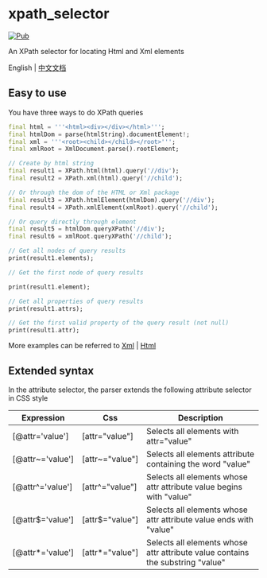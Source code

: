 # xpath_selector

[![Pub](https://img.shields.io/pub/v/xpath_selector.svg?style=flat-square)](https://pub.dartlang.org/packages/xpath_selector)

An XPath selector for locating Html and Xml elements

English | [中文文档](https://github.com/simonkimi/xpath_selector/blob/master/README-zh_CN.MD)

## Easy to use

You have three ways to do XPath queries

```dart
final html = '''<html><div></div></html>''';
final htmlDom = parse(htmlString).documentElement!;
final xml = '''<root><child></child></root>''';
final xmlRoot = XmlDocument.parse().rootElement;

// Create by html string
final result1 = XPath.html(html).query('//div');
final result2 = XPath.xml(html).query('//child');

// Or through the dom of the HTML or Xml package
final result3 = XPath.htmlElement(htmlDom).query('//div');
final result4 = XPath.xmlElement(xmlRoot).query('//child');

// Or query directly through element
final result5 = htmlDom.queryXPath('//div');
final result6 = xmlRoot.queryXPath('//child');

// Get all nodes of query results
print(result1.elements);

// Get the first node of query results

print(result1.element);

// Get all properties of query results
print(result1.attrs);

// Get the first valid property of the query result (not null)
print(result1.attr);
```

More examples can be referred to [Xml](https://github.com/simonkimi/xpath_selector/blob/master/test/xml_test.dart) | [Html](https://github.com/simonkimi/xpath_selector/blob/master/test/html_test.dart)


## Extended syntax

In the attribute selector, the parser extends the following attribute selector in CSS style


|Expression|Css|Description|
|---|---|---|
|[@attr='value']|[attr="value"]|Selects all elements with attr="value"|
|[@attr~='value']|[attr~="value"]|Selects all elements attribute containing the word "value"|
|[@attr^='value']|[attr^="value"]|Selects all elements whose attr attribute value begins with "value"|
|[@attr$='value']|[attr$="value"]|Selects all elements whose attr attribute value ends with "value"|
|[@attr*='value']|[attr*="value"]|Selects all elements whose attr attribute value contains the substring "value"|